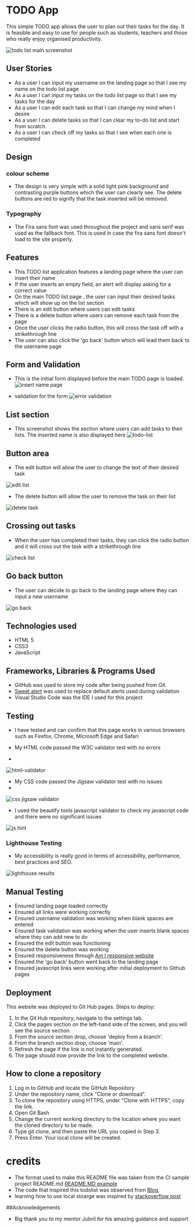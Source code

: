 # TODO App

This simple TODO app allows the user to plan out their tasks for the day. It is feasible and easy to use for people such as students, teachers and those who really enjoy organised productivity.

![todo list main screenshot](https://github.com/damidaramola/Memory-Card-Game/assets/110638513/23187a76-7d2f-4c70-8ec5-8d750f38a955)

## User Stories 
* As a user I can input my username on the landing page so that I see my name on the todo list page
* As a user I can input my tasks on the todo list page so that I see my tasks for the day
* As a user I can edit each task so that I can change my mind when I desire
* As a user I can delete tasks so that I can clear my to-do list and start from scratch
* As a user I can check off my tasks so that I see when each one is completed

##  Design
### colour scheme
* The design is very simple with a solid light pink background and contrasting purple buttons which the user can clearly see. The delete buttons are red to signify that the task inserted will be removed.

### Typography
* The Fira sans font was used throughout the project and sans serif was used as the fallback font. This is used in case the fira sans font doesn't load to the site properly.

## Features

* This TODO list application features a landing page where the user can insert their name 
* If the user inserts an empty field, an alert will display asking for a correct value
* On the main TODO list page , the user can input their desired tasks which will show up on the list section
* There is an edit button where users can edit tasks
* There is a delete button where users can remove each task from the page
* Once the user clicks the radio button, this will cross the task off with a strikethrough line
* The user can also click the 'go back' button which will lead them back to the username page

## Form and Validation
* This is the initial form displayed before the main TODO page is loaded.
![insert name page](https://github.com/damidaramola/Memory-Card-Game/assets/110638513/be1a0fc9-539c-4fbd-9d4b-3be16c10d4d5)

* validation for the form
![error validation](https://github.com/damidaramola/Memory-Card-Game/assets/110638513/68a5f9a8-d1e9-4ae0-80ca-33d3694797a1)


## List section
* This screenshot shows the section where users can add tasks to their lists. The inserted name is also displayed here
![todo-list](https://github.com/damidaramola/Memory-Card-Game/assets/110638513/40879032-8f46-413b-94d1-67fda7f40e78)

## Button area
* The edit button will allow the user to change the text of their desired task


 ![edit list](https://github.com/damidaramola/Memory-Card-Game/assets/110638513/5909df19-4e9c-4e2d-b607-51cdf8fd2526)
 
 * The delete button will allow the user to remove the task on their list
 
![delete task](https://github.com/damidaramola/Memory-Card-Game/assets/110638513/13159277-5628-4e93-8560-fdd1f8137959)

## Crossing out tasks
* When the user has completed their tasks, they can click the radio button and it will cross out the task with a strikethrough line
 
 ![check list](https://github.com/damidaramola/Memory-Card-Game/assets/110638513/5a3d5b61-d05a-464b-984f-c53e42036666)

 
## Go back button
 
* The user can decide to go back to the landing page where they can input a new username

![go back](https://github.com/damidaramola/Memory-Card-Game/assets/110638513/5d355935-428c-410c-85ba-f81ef61e0c0b)

## Technologies used 
* HTML 5
* CSS3
* JavaScript

## Frameworks, Libraries & Programs Used

* GitHub was used to store my code after being pushed from Git.
* [Sweet alert](https://sweetalert.js.org/guides/) was used to replace default alerts used during validation
* Visual Studio Code was the IDE I used for this project


## Testing
 
* I have tested and can confirm that this page works in various browsers such as Firefox, Chrome, Microsoft Edge and Safari
 
* My HTML code passed the  W3C validator test with no errors
* 
![html-validator](https://user-images.githubusercontent.com/110638513/201006122-2bd3dd21-b693-41e3-88f7-bbb884d9dcfd.PNG)
 
*  My CSS code passed the  Jigsaw validator test with no issues
*  
![css jigsaw validator](https://github.com/damidaramola/Memory-Card-Game/assets/110638513/a5f82f85-1ff2-4a8f-b593-f5e1793f59b6)
 
* I used the beautify tools javascript validator to check my javascript code and there were no significant issues

![js hint](https://github.com/damidaramola/Memory-Card-Game/assets/110638513/96fe4608-b67c-4edc-a323-f512454ea853)
 
### Lighthouse Testing
* My accessibility is really good in terms of accessibility, performance, best practices and SEO. 

![lighthouse results](https://github.com/damidaramola/new-to-do-list/assets/110638513/d3b4d6d9-88e4-4c0e-a0f0-a92608d431d8)

## Manual Testing
* Ensured landing page loaded correctly
* Ensured all links were working correctly
* Ensured username validation was working when blank spaces are entered
* Ensured task validation was working when the user inserts blank spaces where they can add new to do
* Ensured the edit button was functioning
* Ensured the delete button was working
* Ensured responsiveness through [Am I responsive website](https://ui.dev/amiresponsive?url=https://damidaramola.github.io/new-to-do-list/) 
* Ensured the 'go back' button went back to the landing page 
* Ensured javascript links were working after initial deployment to Github pages



## Deployment
This website was deployed to Git Hub pages.
Steps to deploy:
 
1. In the Git Hub repository, navigate to the settings tab.
2. Click the pages section on the left-hand side of the screen, and you will see the source section.
3. From the source section drop, choose 'deploy from a branch'.
4. From the branch section drop, choose 'main'.
5. Refresh the page if the link is not instantly generated.
6. The page should now provide the link to the completed website.

## How to clone a repository
1. Log in to GitHub and locate the GitHub Repository
2. Under the repository name, click "Clone or download".
3. To clone the repository using HTTPS, under "Clone with HTTPS", copy the link.
4. Open Git Bash
5. Change the current working directory to the location where you want the cloned directory to be made.
6. Type git clone, and then paste the URL you copied in Step 3.
7. Press Enter. Your local clone will be created.
 
# credits
 
 
* The format used to make this README file was taken from the CI sample project README.md [README.MD example](https://github.com/Code-Institute-Solutions/SampleREADME)
* The code that inspired this todolist was observed from [Blog](https://javascript.plainenglish.io/how-to-create-a-todo-list-using-javascript-5e126a93483),
* learning how to use local stoarge was inspired by [stackoverflow post ](https://javascript.plainenglish.io/how-to-create-a-todo-list-using-javascript-5e126a93483)

##Acknowledgements
* Big thank you to my mentor Jubril for his amazing guidance and support
                                               

 
